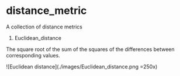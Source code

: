 # distance_metric
A collection of distance metrics

1. Euclidean_distance

The square root of the sum of the squares of the differences between corresponding values.


![Euclidean distance](./images/Euclidean_distance.png =250x)
